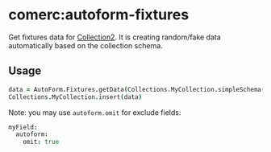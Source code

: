 # comerc:autoform-fixtures
Get fixtures data for [Collection2](https://github.com/aldeed/meteor-collection2). It is creating random/fake data automatically based on the collection schema. 

Usage
-----
```coffee
data = AutoForm.Fixtures.getData(Collections.MyCollection.simpleSchema())
Collections.MyCollection.insert(data)
```
Note: you may use `autoform.omit` for exclude fields:
```coffee
myField:
  autoform:
    omit: true
```
